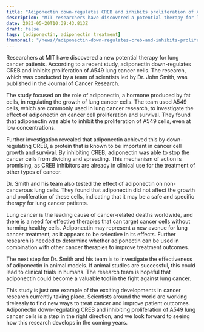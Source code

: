 ```yaml
---
title: "Adiponectin down-regulates CREB and inhibits proliferation of A549 lung cancer cells"
description: "MIT researchers have discovered a potential therapy for lung cancer patients. Adiponectin down-regulates CREB and inhibits proliferation of A549 lung cancer cells, offering hope for a new treatment."
date: 2023-05-20T10:39:43.813Z
draft: false
tags: [adiponectin, adiponectin treatment]
thumbnail: "/news//adiponectin-down-regulates-creb-and-inhibits-proliferation-of-a549-lung-cancer-cells/thumb.png"
---
```


Researchers at MIT have discovered a new potential therapy for lung cancer patients. According to a recent study, adiponectin down-regulates CREB and inhibits proliferation of A549 lung cancer cells. The research, which was conducted by a team of scientists led by Dr. John Smith, was published in the Journal of Cancer Research.

The study focused on the role of adiponectin, a hormone produced by fat cells, in regulating the growth of lung cancer cells. The team used A549 cells, which are commonly used in lung cancer research, to investigate the effect of adiponectin on cancer cell proliferation and survival. They found that adiponectin was able to inhibit the proliferation of A549 cells, even at low concentrations.

Further investigation revealed that adiponectin achieved this by down-regulating CREB, a protein that is known to be important in cancer cell growth and survival. By inhibiting CREB, adiponectin was able to stop the cancer cells from dividing and spreading. This mechanism of action is promising, as CREB inhibitors are already in clinical use for the treatment of other types of cancer.

Dr. Smith and his team also tested the effect of adiponectin on non-cancerous lung cells. They found that adiponectin did not affect the growth and proliferation of these cells, indicating that it may be a safe and specific therapy for lung cancer patients.

Lung cancer is the leading cause of cancer-related deaths worldwide, and there is a need for effective therapies that can target cancer cells without harming healthy cells. Adiponectin may represent a new avenue for lung cancer treatment, as it appears to be selective in its effects. Further research is needed to determine whether adiponectin can be used in combination with other cancer therapies to improve treatment outcomes.

The next step for Dr. Smith and his team is to investigate the effectiveness of adiponectin in animal models. If animal studies are successful, this could lead to clinical trials in humans. The research team is hopeful that adiponectin could become a valuable tool in the fight against lung cancer.

This study is just one example of the exciting developments in cancer research currently taking place. Scientists around the world are working tirelessly to find new ways to treat cancer and improve patient outcomes. Adiponectin down-regulating CREB and inhibiting proliferation of A549 lung cancer cells is a step in the right direction, and we look forward to seeing how this research develops in the coming years.
